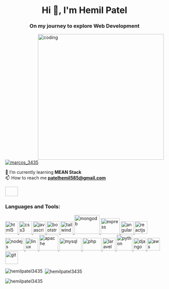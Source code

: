 <h1 align="center">Hi 👋, I'm Hemil Patel</h1>
<h3 align="center">On my journey to explore Web Development</h3>

<img
  align="right"
  alt="coding"
  width="400"
  src="https://media.tenor.com/NOYF3f82b_gAAAAC/programmer.gif"
/>


<p align="left">
  <a href="https://twitter.com/marcos_3435" target="blank"
    ><img
      src="https://img.shields.io/twitter/follow/marcos_3435?logo=twitter&style=for-the-badge"
      alt="marcos_3435"
  /></a>
</p>

🌱 I’m currently learning **MEAN Stack** <br> 📫 How to reach me
**patelhemil585@gmail.com**

<p align="left">
  <a href="https://twitter.com/marcos_3435" target="blank"
    ><img
      align="center"
      height="30"
      width="40"
  /></a>
</p>

<h3 align="left">Languages and Tools:</h3>
<p align="left">
  <a href="https://www.w3.org/html/" target="_blank" rel="noreferrer">
    <img
      src="https://encrypted-tbn2.gstatic.com/images?q=tbn:ANd9GcSxGzYpqhHbSUoBv1r0aUvPkVs7LBax1irbxdVmkF_dHm20fwVg"
      alt="html5"
      width="40"
      height="40"
    />
  </a>
  <a href="https://www.w3schools.com/css/" target="_blank" rel="noreferrer">
    <img
      src="https://cdn.iconscout.com/icon/free/png-256/css3-8-1175200.png?f=avif&w=128"
      alt="css3"
      width="40"
      height="40"
    />
  </a>
  <a href="https://developer.mozilla.org/en-US/docs/Web/JavaScript" target="_blank" rel="noreferrer">
    <img
      src="https://cdn.iconscout.com/icon/free/png-256/javascript-2752148-2284965.png?f=avif&w=128"
      alt="javascript"
      width="40"
      height="40"
    />
  </a>

  <a href="https://getbootstrap.com" target="_blank" rel="noreferrer">
    <img
    src="https://cdn.iconscout.com/icon/free/png-256/bootstrap-226077.png?f=avif&w=128"
      alt="bootstrap"
      width="40"
      height="40"
    />
  </a>

  <a href="https://tailwindcss.com/" target="_blank" rel="noreferrer">
    <img
      src="https://www.vectorlogo.zone/logos/tailwindcss/tailwindcss-icon.svg"
      alt="tailwind"
      width="40"
      height="40"
    />
  </a>

  <a href="https://www.mongodb.com/" target="_blank" rel="noreferrer">
    <img
      src="https://1000logos.net/wp-content/uploads/2020/08/MongoDB-Logo.jpg"
      alt="mongodb"
      width="80"
      height="60"
    />
  </a>

  <a href="https://expressjs.com" target="_blank" rel="noreferrer">
    <img
    src="https://cdn.iconscout.com/icon/free/png-256/express-9-1175170.png?f=avif&w=128"
      alt="express"
      width="60"
      height="50"
    />
  </a>

  <a href="https://angular.io" target="_blank" rel="noreferrer">
    <img
      src="https://angular.io/assets/images/logos/angular/angular.svg"
      alt="angular"
      width="40"
      height="40"
    />
  </a>
  <a href="https://react.dev/" target="_blank" rel="noreferrer">
    <img
      src="https://cdn.iconscout.com/icon/free/png-256/react-1543566-1306069.png?f=avif&w=128"
      alt="reactjs"
      width="40"
      height="40"
    />
  </a>

  <a href="https://nodejs.org" target="_blank" rel="noreferrer">
    <img
      src="https://upload.wikimedia.org/wikipedia/commons/thumb/d/d9/Node.js_logo.svg/2560px-Node.js_logo.svg.png"
      alt="nodejs"
      width="60"
      height="40"
    />
  </a>

  <a href="https://www.linux.org/" target="_blank" rel="noreferrer">
    <img
    src="https://cdn.iconscout.com/icon/free/png-256/linux-21-1174928.png?f=avif&w=128"
      alt="linux"
      width="40"
      height="40"
    />
  </a>

  <a href="https://www.apache.org/" target="_blank" rel="noreferrer">
    <img
    src="https://cdn.iconscout.com/icon/free/png-256/apache-3521274-2944778.png?f=avif&w=128"
      alt="apache"
      width="60"
      height="50"
    />
  </a>

  <a href="https://www.mysql.com/" target="_blank" rel="noreferrer">
    <img
      src="https://1000logos.net/wp-content/uploads/2020/08/MySQL-Logo.png"
      alt="mysql"
      width="70"
      height="40"
    />
  </a>
  <a href="https://www.php.net" target="_blank" rel="noreferrer">
    <img
      src="https://upload.wikimedia.org/wikipedia/commons/thumb/2/27/PHP-logo.svg/2560px-PHP-logo.svg.png"
      alt="php"
      width="60"
      height="40"
    />
  </a>

  <a href="https://laravel.com/" target="_blank" rel="noreferrer">
    <img
    src="https://cdn.iconscout.com/icon/free/png-256/laravel-2038872-1720085.png?f=avif&w=128"
      alt="laravel"
      width="40"
      height="40"
    />
  </a>

  <a href="https://www.python.org" target="_blank" rel="noreferrer">
    <img
    src="https://cdn.iconscout.com/icon/free/png-256/python-2-226051.png?f=avif&w=128"
      alt="python"
      width="50"
      height="50"
    />
  </a>

  <a href="https://www.djangoproject.com/" target="_blank" rel="noreferrer">
    <img
      src="https://cdn.worldvectorlogo.com/logos/django.svg"
      alt="django"
      width="40"
      height="40"
    />
  </a>
  <a href="https://aws.amazon.com" target="_blank" rel="noreferrer">
    <img
    src="https://cdn.iconscout.com/icon/free/png-256/aws-1869025-1583149.png?f=avif&w=128"
      alt="aws"
      width="40"
      height="40"
    />
  </a>
  <a href="https://git-scm.com/" target="_blank" rel="noreferrer">
    <img
      src="https://www.vectorlogo.zone/logos/git-scm/git-scm-icon.svg"
      alt="git"
      width="40"
      height="40"
    />
  </a>
</p>

<p>
  <img
    align="left"
    src="https://github-readme-stats.vercel.app/api/top-langs?username=hemilpatel3435&show_icons=true&locale=en&layout=compact"
    alt="hemilpatel3435"
  />
</p>

<p>
  &nbsp;<img
    align="center"
    src="https://github-readme-stats.vercel.app/api?username=hemilpatel3435&show_icons=true&locale=en"
    alt="hemilpatel3435"
  />
</p>

<p>
  <img
    align="center"
    src="https://github-readme-streak-stats.herokuapp.com/?user=hemilpatel3435&"
    alt="hemilpatel3435"
  />
</p>
